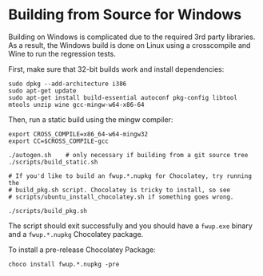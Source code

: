 # Building from Source for Windows

Building on Windows is complicated due to the required 3rd party libraries.
As a result, the Windows build is done on Linux using a crosscompile and
Wine to run the regression tests.

First, make sure that 32-bit builds work and install dependencies:

    sudo dpkg --add-architecture i386
    sudo apt-get update
    sudo apt-get install build-essential autoconf pkg-config libtool mtools unzip wine gcc-mingw-w64-x86-64

Then, run a static build using the mingw compiler:

    export CROSS_COMPILE=x86_64-w64-mingw32
    export CC=$CROSS_COMPILE-gcc

    ./autogen.sh    # only necessary if building from a git source tree
    ./scripts/build_static.sh

    # If you'd like to build an fwup.*.nupkg for Chocolatey, try running the
    # build_pkg.sh script. Chocolatey is tricky to install, so see
    # scripts/ubuntu_install_chocolatey.sh if something goes wrong.

    ./scripts/build_pkg.sh

The script should exit successfully and you should have a `fwup.exe` binary and a `fwup.*.nupkg` Chocolatey package.

To install a pre-release Chocolatey Package:

    choco install fwup.*.nupkg -pre
